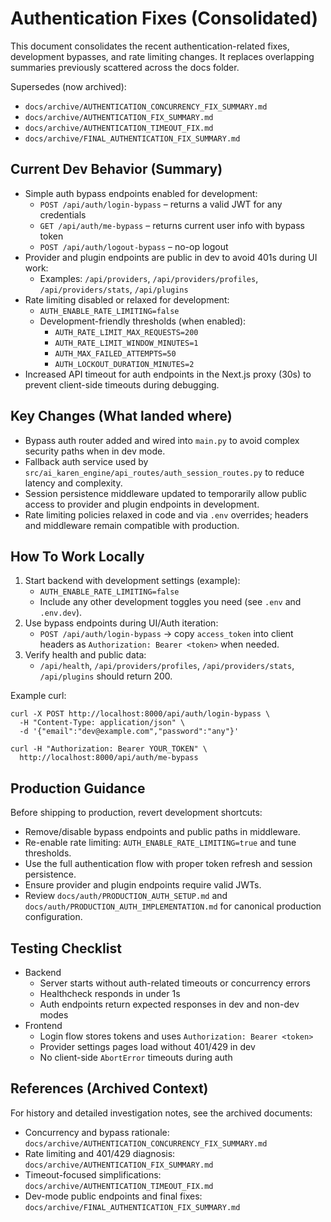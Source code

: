 # Authentication Fixes (Consolidated)

This document consolidates the recent authentication-related fixes, development bypasses, and rate limiting changes. It replaces overlapping summaries previously scattered across the docs folder.

Supersedes (now archived):
- `docs/archive/AUTHENTICATION_CONCURRENCY_FIX_SUMMARY.md`
- `docs/archive/AUTHENTICATION_FIX_SUMMARY.md`
- `docs/archive/AUTHENTICATION_TIMEOUT_FIX.md`
- `docs/archive/FINAL_AUTHENTICATION_FIX_SUMMARY.md`

## Current Dev Behavior (Summary)

- Simple auth bypass endpoints enabled for development:
  - `POST /api/auth/login-bypass` – returns a valid JWT for any credentials
  - `GET /api/auth/me-bypass` – returns current user info with bypass token
  - `POST /api/auth/logout-bypass` – no-op logout
- Provider and plugin endpoints are public in dev to avoid 401s during UI work:
  - Examples: `/api/providers`, `/api/providers/profiles`, `/api/providers/stats`, `/api/plugins`
- Rate limiting disabled or relaxed for development:
  - `AUTH_ENABLE_RATE_LIMITING=false`
  - Development-friendly thresholds (when enabled):
    - `AUTH_RATE_LIMIT_MAX_REQUESTS=200`
    - `AUTH_RATE_LIMIT_WINDOW_MINUTES=1`
    - `AUTH_MAX_FAILED_ATTEMPTS=50`
    - `AUTH_LOCKOUT_DURATION_MINUTES=2`
- Increased API timeout for auth endpoints in the Next.js proxy (30s) to prevent client-side timeouts during debugging.

## Key Changes (What landed where)

- Bypass auth router added and wired into `main.py` to avoid complex security paths when in dev mode.
- Fallback auth service used by `src/ai_karen_engine/api_routes/auth_session_routes.py` to reduce latency and complexity.
- Session persistence middleware updated to temporarily allow public access to provider and plugin endpoints in development.
- Rate limiting policies relaxed in code and via `.env` overrides; headers and middleware remain compatible with production.

## How To Work Locally

1. Start backend with development settings (example):
   - `AUTH_ENABLE_RATE_LIMITING=false`
   - Include any other development toggles you need (see `.env` and `.env.dev`).
2. Use bypass endpoints during UI/Auth iteration:
   - `POST /api/auth/login-bypass` → copy `access_token` into client headers as `Authorization: Bearer <token>` when needed.
3. Verify health and public data:
   - `/api/health`, `/api/providers/profiles`, `/api/providers/stats`, `/api/plugins` should return 200.

Example curl:
```
curl -X POST http://localhost:8000/api/auth/login-bypass \
  -H "Content-Type: application/json" \
  -d '{"email":"dev@example.com","password":"any"}'

curl -H "Authorization: Bearer YOUR_TOKEN" \
  http://localhost:8000/api/auth/me-bypass
```

## Production Guidance

Before shipping to production, revert development shortcuts:

- Remove/disable bypass endpoints and public paths in middleware.
- Re-enable rate limiting: `AUTH_ENABLE_RATE_LIMITING=true` and tune thresholds.
- Use the full authentication flow with proper token refresh and session persistence.
- Ensure provider and plugin endpoints require valid JWTs.
- Review `docs/auth/PRODUCTION_AUTH_SETUP.md` and `docs/auth/PRODUCTION_AUTH_IMPLEMENTATION.md` for canonical production configuration.

## Testing Checklist

- Backend
  - Server starts without auth-related timeouts or concurrency errors
  - Healthcheck responds in under 1s
  - Auth endpoints return expected responses in dev and non-dev modes
- Frontend
  - Login flow stores tokens and uses `Authorization: Bearer <token>`
  - Provider settings pages load without 401/429 in dev
  - No client-side `AbortError` timeouts during auth

## References (Archived Context)

For history and detailed investigation notes, see the archived documents:

- Concurrency and bypass rationale: `docs/archive/AUTHENTICATION_CONCURRENCY_FIX_SUMMARY.md`
- Rate limiting and 401/429 diagnosis: `docs/archive/AUTHENTICATION_FIX_SUMMARY.md`
- Timeout-focused simplifications: `docs/archive/AUTHENTICATION_TIMEOUT_FIX.md`
- Dev-mode public endpoints and final fixes: `docs/archive/FINAL_AUTHENTICATION_FIX_SUMMARY.md`

